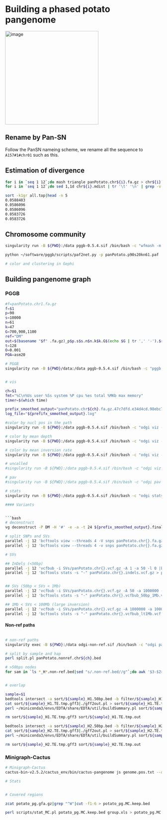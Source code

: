 # Building a phased potato pangenome
<img width="300" alt="image" src="https://github.com/Chenglin20170390/Haplotype-diversity/assets/33062118/b54368ca-d420-43e4-b591-cc5c3eceab7f">


## Rename by Pan-SN
Follow the PanSN nameing scheme, we rename all the sequence to `A157#1#chr01` such as this.

## Estimation of divergence

```bash
for i in `seq 1 12`;do mash triangle panPotato.chr${i}.fa.gz > chr${i}.mdist;done
for i in `seq 1 12`;do sed 1,1d chr${i}.mdist | tr '\t' '\n' | grep -v "chr"|sort -k 1gr | head -n 5 >> all.top;done

sort -k1gr all.top|head -n 5
0.0588483
0.0586096
0.0586096
0.0583726
0.0583726

```

## Chromosome community

```bash
singularity run -B ${PWD}:/data pggb-0.5.4.sif /bin/bash -c "wfmash -m -p 90 -s 20000 -n 61 -t 128 /data/panPotato.chunked.1Mb.fasta.gz > /data/panPotato.p90s20kn61.paf"

python ~/software/pggb/scripts/paf2net.py -p panPotato.p90s20kn61.paf

# color and clustering in Gephi

```

## Building pangenome graph

### PGGB
```bash
#f=panPotato.chr1.fa.gz
f=$1
p=90
s=10000
n=61
k=47
G=700,900,1100
ref="DM"
out=$(basename "$f" .fa.gz)_p$p.s$s.n$n.k$k.G$(echo $G | tr ',' '-').$ref
t=128
O=0.001
POA=asm20

# PGGB
singularity run -B ${PWD}/data:/data pggb-0.5.4.sif /bin/bash -c "pggb -i /data/$f -p $p -s $s -n $n -k $k -P $POA -O $O -G $G -t $t -v -o /data/$out"


# vis

ch=$1
fmt="%C\n%Us user %Ss system %P cpu %es total %MKb max memory"
timer=$(which time)

prefix_smoothed_output="panPotato.chr${ch}.fa.gz.47c7dfd.e34d4cd.98ebc75.smooth"
log_file="${prefifx_smmothed_output}.log"

#color by nucl pos in the path
singularity run -B ${PWD}:/data pggb-0.5.4.sif /bin/bash -c "odgi viz -i /data/${prefix_smoothed_output}.final.og -t 24 -o /data/${prefix_smoothed_output}.final.og.viz_pos_multiqc.png -x 1500 -y 500 -a 10 -u -d -I \"Consensus_\" 2> >(tee -a /data/\"$log_file\")"

# color by mean depth
singularity run -B ${PWD}:/data pggb-0.5.4.sif /bin/bash -c "odgi viz -i /data/${prefix_smoothed_output}.final.og -t 24 -o /data/${prefix_smoothed_output}.final.og.viz_depth_multiqc.png -x 1500 -y 500 -a 10 -m -I \"Consensus_\" 2> >(tee -a /data/\"$log_file\")"

# color by mean inversion rate
singularity run -B ${PWD}:/data pggb-0.5.4.sif /bin/bash -c "odgi viz -i /data/${prefix_smoothed_output}.final.og -t 24 -o /data/${prefix_smoothed_output}.final.og.viz_inv_multiqc.png -x 1500 -y 500 -a 10 -z -I \"Consensus_\" 2> >(tee -a /data/\"$log_file\")"

# uncalled
#singularity run -B ${PWD}:/data pggb-0.5.4.sif /bin/bash -c "odgi viz -i /data/${prefix_smoothed_output}.final.og -o /data/${prefix_smoothed_output}.final.og.viz_uncalled_multiqc.png -x 1500 -y 500 -a 10 -N -I \"Consensus_\" 2> >(tee -a /data/\"$log_file\")"

# pav
#singularity run -B ${PWD}:/data pggb-0.5.4.sif /bin/bash -c "odgi pav -t 48 -i /data/${prefix_smoothed_output}.final.og -b /data/DM.chr${ch}.100kb.bed > /data/${prefix_smoothed_output}.w100kbp.pavs.tsv":w

# stats
singularity run -B ${PWD}:/data pggb-0.5.4.sif /bin/bash -c "odgi stats -t 48 -S -i /data/${prefix_smoothed_output}.final.og > /data/${prefix_smoothed_output}.odgi.stats.tsv"G```

#### Variants


```bash
# deconstruct
vg deconstruct -P DM -H '#' -e -a -t 24 ${prefix_smoothed_output}.final.gfa|bgzip -@ 48 > ${prefix_smoothed_output}.vcf.gz

# split SNPs and SVs
parallel -j 12 'bcftools view --threads 4 -V snps panPotato.chr{}.fa.gz.47c7dfd.e34d4cd.98ebc75.smooth.vcf.gz -O z -o SVs/panPotato.chr{}.vcf.gz' ::: `seq 1 12`
parallel -j 12 'bcftools view --threads 4 -v snps panPotato.chr{}.fa.gz.47c7dfd.e34d4cd.98ebc75.smooth.vcf.gz -O z -o snps/panPotato.chr{}.vcf.gz' ::: `seq 1 12`

# SVs

## InDels (<50bp)
parallel -j 12 'vcfbub -i SVs/panPotato.chr{}.vcf.gz -A 1 -a 50 -l 0 |bgzip -@ 6 -c > panPotato.chr{}.indels.vcf.gz' ::: `seq 1 12`
parallel -j 12 'bcftools stats -s "-" panPotato.chr{}.indels.vcf.gz > panPotato.indels.chr{}.stats' ::: `seq 1 12`


## SVs (50bp < SVs < 1Mb)
parallel -j 12 'vcfbub -i SVs/panPotato.chr{}.vcf.gz -A 50 -a 1000000 -l 0 |bgzip -@ 6 -c > panPotato.chr{}.vcfbub_50bp_1Mb.vcf.gz' ::: `seq 1 12`
parallel -j 12 'bcftools stats -s "-" panPotato.chr{}.vcfbub_50bp_1Mb.vcf.gz > panPotato.vcfbub_50bp_1Mb.chr{}.stats' ::: `seq 1 12`

## 1Mb < SVs < 100Mb (large inversion)
parallel -j 12 'vcfbub -i SVs/panPotato.chr{}.vcf.gz -A 1000000 -a 100000000 -l 0 |bgzip -@ 6 -c > panPotato.chr{}.vcfbub_lt1Mb.vcf.gz' ::: `seq 1 12`
parallel -j 12 'bcftools stats -s "-" panPotato.chr{}.vcfbub_lt1Mb.vcf.gz > panPotato.lt1Mb.chr{}.stats' ::: `seq 1 12`

```

#### Non-ref paths

```bash

# non-ref paths
singularity exec -B ${PWD}:/data odgi-non-ref.sif /bin/bash -c "odgi paths -i /data/${prefix_smoothed_output}.final.og -t 64 --non-reference-ranges /data/DM.chr${ch}.list" > /data/panPotato.nonref.chr${ch}.bed

# split by sample and hap
perl split.pl panPotato.nonref.chr${ch}.bed

# >50bps nodes
for sam in `ls *_H*.non-ref.bed|sed "s/.non-ref.bed//g"`;do awk '$3-$2>50' ${sam}.non-ref.bed|sort -k1V -k2n > sort/${sam}.50bp.bed


# overlap

sample=$1
bedtools intersect -a sort/${sample}_H1.50bp.bed -b filter/${sample}_H1.TE.gff3 -wa -wb|cut -f4-20 > sort/${sample}_H1.TE.tmp.gff3
cat sort/${sample}_H1.TE.tmp.gff3|./gff2out.pl > sort/${sample}_H1.TE.tmp.out
perl ~/miniconda3/envs/EDTA/share/EDTA/util/buildSummary.pl sort/${sample}_H1.TE.tmp.out > sort/${sample}_H1.TE.tbl

rm sort/${sample}_H1.TE.tmp.gff3 sort/${sample}_H1.TE.tmp.out

bedtools intersect -a sort/${sample}_H2.50bp.bed -b filter/${sample}_H2.TE.gff3 -wa -wb|cut -f4-20 > sort/${sample}_H2.TE.tmp.gff3
cat sort/${sample}_H2.TE.tmp.gff3|./gff2out.pl > sort/${sample}_H2.TE.tmp.out
perl ~/miniconda3/envs/EDTA/share/EDTA/util/buildSummary.pl sort/${sample}_H2.TE.tmp.out > sort/${sample}_H2.TE.tbl

rm sort/${sample}_H2.TE.tmp.gff3 sort/${sample}_H2.TE.tmp.out

```



### Minigraph-Cactus

```bash
# Minigraph-Cactus
cactus-bin-v2.5.2/cactus_env/bin/cactus-pangenome js genome.pos.txt --outDir out --outName potato_pg --reference DM --vcf --giraffe --gfa --gbz --workDir $PWD --restart

# Stats


# Covered regions

zcat potato_pg.gfa.gz|grep "^W"|cut -f1-6 > potato_pg.MC.keep.bed

perl scripts/stat_MC.pl potato_pg.MC.keep.bed group.xls > potato_pg.MC.keep.perchr.stats.tsv

```

